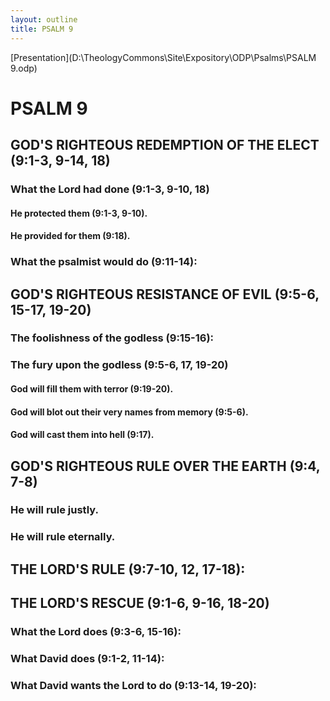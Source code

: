 ```yaml
---
layout: outline
title: PSALM 9
---
```

[Presentation](D:\TheologyCommons\Site\Expository\ODP\Psalms\PSALM 9.odp)
# PSALM 9 
## GOD\'S RIGHTEOUS REDEMPTION OF THE ELECT (9:1-3, 9-14, 18) 
###  What the Lord had done (9:1-3, 9-10, 18) 
####  He protected them (9:1-3, 9-10). 
####  He provided for them (9:18). 
###  What the psalmist would do (9:11-14): 
## GOD\'S RIGHTEOUS RESISTANCE OF EVIL (9:5-6, 15-17, 19-20) 
###  The foolishness of the godless (9:15-16): 
###  The fury upon the godless (9:5-6, 17, 19-20) 
####  God will fill them with terror (9:19-20). 
####  God will blot out their very names from memory (9:5-6). 
####  God will cast them into hell (9:17). 
## GOD\'S RIGHTEOUS RULE OVER THE EARTH (9:4, 7-8) 
###  He will rule justly. 
###  He will rule eternally. 
## THE LORD\'S RULE (9:7-10, 12, 17-18): 
## THE LORD\'S RESCUE (9:1-6, 9-16, 18-20) 
###  What the Lord does (9:3-6, 15-16): 
###  What David does (9:1-2, 11-14): 
###  What David wants the Lord to do (9:13-14, 19-20): 
